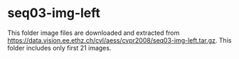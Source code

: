 # seq03-img-left
This folder image files are downloaded and extracted from https://data.vision.ee.ethz.ch/cvl/aess/cvpr2008/seq03-img-left.tar.gz.
This folder includes only first 21 images.
